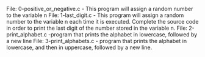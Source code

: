 File: 0-positive_or_negative.c - This program will assign a random number to the variable n
File: 1-last_digit.c - This program will assign a random number to the variable n each time it is executed. Complete the source code in order to print the last digit of the number stored in the variable n.
File: 2-print_alphabet.c -program that prints the alphabet in lowercase, followed by a new line
File: 3-print_alphabets.c - program that prints the alphabet in lowercase, and then in uppercase, followed by a new line.
